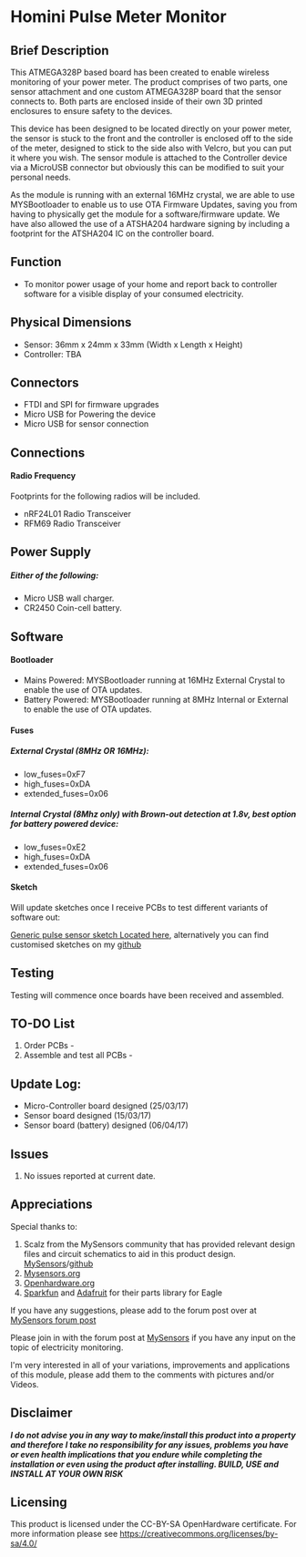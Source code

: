 # Homini Pulse Meter Monitor

## Brief Description
This ATMEGA328P based board has been created to enable wireless monitoring of your power meter. The product comprises of two parts, one sensor attachment and one custom ATMEGA328P board that the sensor connects to. Both parts are enclosed inside of their own 3D printed enclosures to ensure safety to the devices.

This device has been designed to be located directly on your power meter, the sensor is stuck to the front and the controller is enclosed off to the side of the meter, designed to stick to the side also with Velcro, but you can put it where you wish. The sensor module is attached to the Controller device via a MicroUSB connector but obviously this can be modified to suit your personal needs.

As the module is running with an external 16MHz crystal, we are able to use MYSBootloader to enable us to use OTA Firmware Updates, saving you from having to physically get the module for a software/firmware update. We have also allowed the use of a ATSHA204 hardware signing by including a footprint for the ATSHA204 IC on the controller board.

## Function
- To monitor power usage of your home and report back to controller software for a visible display of your consumed electricity.

## Physical Dimensions
- Sensor: 36mm x 24mm x 33mm (Width x Length x Height)
- Controller: TBA

## Connectors
- FTDI and SPI for firmware upgrades
- Micro USB for Powering the device
- Micro USB for sensor connection

## Connections
#### Radio Frequency
Footprints for the following radios will be included.
- nRF24L01 Radio Transceiver
- RFM69 Radio Transceiver

## Power Supply
##### Either of the following:
- Micro USB wall charger.
- CR2450 Coin-cell battery.

## Software
#### Bootloader
- Mains Powered: MYSBootloader running at 16MHz External Crystal to enable the use of OTA updates.
- Battery Powered: MYSBootloader running at 8MHz Internal or External to enable the use of OTA updates.

#### Fuses
##### External Crystal (8MHz OR 16MHz):
- low_fuses=0xF7
- high_fuses=0xDA
- extended_fuses=0x06

##### Internal Crystal (8Mhz only) with Brown-out detection at 1.8v, best option for battery powered device:
- low_fuses=0xE2
- high_fuses=0xDA
- extended_fuses=0x06

#### Sketch

Will update sketches once I receive PCBs to test different variants of software out:

[Generic pulse sensor sketch Located here](https://www.mysensors.org/build/pulse_power), alternatively you can find customised sketches on my [github](https://github.com/samuel235/Homini-Pulse-Meter-Monitor)

## Testing
Testing will commence once boards have been received and assembled.

[//]: # "1.  - **COMPLETED**"
[//]: # "2.  - **COMPLETED**"

## TO-DO List
1. Order PCBs -
2. Assemble and test all PCBs -

## Update Log:
- Micro-Controller board designed (25/03/17)
- Sensor board designed (15/03/17)
- Sensor board (battery) designed (06/04/17)

## Issues
1. No issues reported at current date.

## Appreciations
Special thanks to:
1. Scalz from the MySensors community that has provided relevant design files and circuit schematics to aid in this product design. [MySensors](https://forum.mysensors.org/user/scalz)/[github](https://github.com/scalz)
2. [Mysensors.org](Mysensors.org)
3. [Openhardware.org](Openhardware.org)
4. [Sparkfun](sparkfun.com) and [Adafruit](adafruit.com) for their parts library for Eagle

If you have any suggestions, please add to the forum post over at [MySensors forum post]()

Please join in with the forum post at [MySensors](https://forum.mysensors.org/topic/6398/current-sensing) if you have any input on the topic of electricity monitoring.

I'm very interested in all of your variations, improvements and applications of this module, please add them to the comments with pictures and/or Videos.

## Disclaimer
**_I do not advise you in any way to make/install this product into a property and therefore I take no responsibility for any issues, problems you have or even health implications that you endure while completing the installation or even using the product after installing. BUILD, USE and INSTALL AT YOUR OWN RISK_**

## Licensing
This product is licensed under the CC-BY-SA OpenHardware certificate. For more information please see https://creativecommons.org/licenses/by-sa/4.0/
